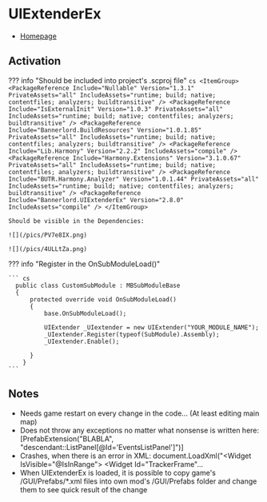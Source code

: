 # UIExtenderEx

* [Homepage](https://uiextenderex.butr.link/index.html)


## Activation

??? info "Should be included into project's .scproj file"
    ``` cs
    <ItemGroup>
        <PackageReference Include="Nullable" Version="1.3.1" PrivateAssets="all" IncludeAssets="runtime; build; native; contentfiles; analyzers; buildtransitive" />
        <PackageReference Include="IsExternalInit" Version="1.0.3" PrivateAssets="all" IncludeAssets="runtime; build; native; contentfiles; analyzers; buildtransitive" />
        <PackageReference Include="Bannerlord.BuildResources" Version="1.0.1.85" PrivateAssets="all" IncludeAssets="runtime; build; native; contentfiles; analyzers; buildtransitive" />
        <PackageReference Include="Lib.Harmony" Version="2.2.2" IncludeAssets="compile" />
        <PackageReference Include="Harmony.Extensions" Version="3.1.0.67" PrivateAssets="all" IncludeAssets="runtime; build; native; contentfiles; analyzers; buildtransitive" />
        <PackageReference Include="BUTR.Harmony.Analyzer" Version="1.0.1.44" PrivateAssets="all" IncludeAssets="runtime; build; native; contentfiles; analyzers; buildtransitive" />
        <PackageReference Include="Bannerlord.UIExtenderEx" Version="2.8.0" IncludeAssets="compile" />
    </ItemGroup>
    ```

    Should be visible in the Dependencies:

    ![](/pics/PV7e8IX.png)

    ![](/pics/4ULLtZa.png)

??? info "Register in the OnSubModuleLoad()"

    ``` cs
      public class CustomSubModule : MBSubModuleBase
      {
          protected override void OnSubModuleLoad()
          {
              base.OnSubModuleLoad();

              UIExtender _UIextender = new UIExtender("YOUR_MODULE_NAME");
              _UIextender.Register(typeof(SubModule).Assembly);
              _UIextender.Enable();

          }
        }
    ```


## Notes

* Needs game restart on every change in the code... (At least editing main map)
* Does not throw any exceptions no matter what nonsense is written here: [PrefabExtension("BLABLA", "descendant::ListPanel[@Id='EventsListPanel']")]
* Crashes, when there is an error in XML: document.LoadXml("<Widget IsVisible=\"@IsInRange\"> <Children> <Widget Id=\"TrackerFrame\"...
* When UIExtenderEx is loaded, it is possible to copy game's /GUI/Prefabs/*.xml files into own mod's /GUI/Prefabs folder and change them to see quick result of the change
